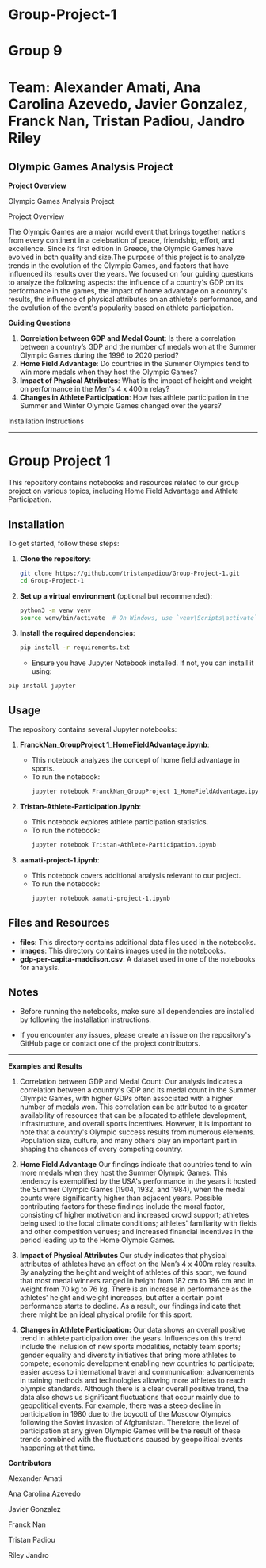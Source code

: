 # Group-Project-1
# Group 9
# Team: Alexander Amati, Ana Carolina Azevedo, Javier Gonzalez, Franck Nan, Tristan Padiou, Jandro Riley



## Olympic Games Analysis Project

**Project Overview**

Olympic Games Analysis Project

Project Overview

The  Olympic Games are a major world event that brings together nations from every continent in a celebration of peace, friendship, effort, and excellence. Since its first edition in Greece, the Olympic Games have evolved in both quality and size.The purpose of this project is to analyze trends in the evolution of the Olympic Games, and factors that have influenced its results over the years. We focused on four guiding questions to analyze the following aspects: the influence of a country's GDP on its performance in the games, the impact of home advantage on a country's results, the influence of physical attributes on an athlete's performance, and the evolution of the event's popularity based on athlete participation.

**Guiding Questions**

1. **Correlation between GDP and Medal Count**: Is there a correlation between a country’s GDP and the number of medals won at the Summer Olympic Games during the 1996 to 2020 period?
2. **Home Field  Advantage**: Do countries in the Summer Olympics tend to win more medals when they host the Olympic Games?
3. **Impact of Physical Attributes**: What is the impact of height and weight on performance in the Men's 4 x 400m relay?
4. **Changes in Athlete Participation**: How has athlete participation in the Summer and Winter Olympic Games changed over the years?


Installation Instructions

---

# Group Project 1

This repository contains notebooks and resources related to our group project on various topics, including Home Field Advantage and Athlete Participation.

## Installation

To get started, follow these steps:

1. **Clone the repository**:
   ```bash
   git clone https://github.com/tristanpadiou/Group-Project-1.git
   cd Group-Project-1
   ```

2. **Set up a virtual environment** (optional but recommended):
   ```bash
   python3 -m venv venv
   source venv/bin/activate  # On Windows, use `venv\Scripts\activate`
   ```

3. **Install the required dependencies**:
   ```bash
   pip install -r requirements.txt
   ```

   - Ensure you have Jupyter Notebook installed. If not, you can install it using:
  ```bash
  pip install jupyter
  ```

## Usage

The repository contains several Jupyter notebooks:

1. **FranckNan_GroupProject 1_HomeFieldAdvantage.ipynb**:
   - This notebook analyzes the concept of home field advantage in sports.
   - To run the notebook:
     ```bash
     jupyter notebook FranckNan_GroupProject 1_HomeFieldAdvantage.ipynb
     ```

2. **Tristan-Athlete-Participation.ipynb**:
   - This notebook explores athlete participation statistics.
   - To run the notebook:
     ```bash
     jupyter notebook Tristan-Athlete-Participation.ipynb
     ```

3. **aamati-project-1.ipynb**:
   - This notebook covers additional analysis relevant to our project.
   - To run the notebook:
     ```bash
     jupyter notebook aamati-project-1.ipynb
     ```

## Files and Resources

- **files**: This directory contains additional data files used in the notebooks.
- **images**: This directory contains images used in the notebooks.
- **gdp-per-capita-maddison.csv**: A dataset used in one of the notebooks for analysis.

## Notes



- Before running the notebooks, make sure all dependencies are installed by following the installation instructions.

- If you encounter any issues, please create an issue on the repository's GitHub page or contact one of the project contributors.

---





**Examples and Results**

1. Correlation between GDP and Medal Count:
Our analysis indicates a correlation between a country's GDP and its medal count in the Summer Olympic Games, with higher GDPs often associated with a higher number of medals won. This correlation can be attributed to a greater availability of resources that can be allocated to athlete development, infrastructure, and overall sports incentives. However, it is important to note that a country's Olympic success results from numerous elements. Population size,  culture, and many others play an important part in shaping the chances of every competing country. 


2. **Home Field Advantage**
Our findings indicate that countries tend to win more medals when they host the Summer Olympic Games. This tendency is exemplified by the USA's performance in the years it hosted the Summer Olympic Games (1904, 1932, and 1984), when the medal counts were significantly higher than adjacent years. Possible contributing factors for these findings include the moral factor, consisting of higher motivation and increased crowd support; athletes being used to the local climate conditions; athletes' familiarity with fields and other competition venues; and increased financial incentives in the period leading up to the Home Olympic Games. 


3. **Impact of Physical Attributes**
Our study indicates that physical attributes of athletes have an effect on the Men’s 4 x 400m relay results. By analyzing the height and weight of athletes of this sport, we found that most medal winners ranged in height from 182 cm to 186 cm and in weight from 70 kg to 76 kg. There is an increase in performance as the athletes' height and weight increases, but after a certain point performance starts to decline. As a result, our findings indicate that there might be an ideal physical profile for this sport.


4. **Changes in Athlete Participation:**
Our data shows an overall positive trend in athlete participation over the years. Influences on this trend include the inclusion of new sports modalities, notably team sports; gender equality and diversity initiatives that bring more athletes to compete; economic development enabling new countries to participate; easier access to international travel and communication; advancements in training methods and technologies allowing more athletes to reach olympic standards. Although there is a clear overall positive trend, the data also shows us significant fluctuations that occur mainly due to geopolitical events. For example, there was a steep decline in participation in 1980 due to the boycott of the Moscow Olympics following the Soviet invasion of Afghanistan. Therefore, the level of participation at any given Olympic Games will be the result of these trends combined with the fluctuations caused by geopolitical events happening at that time.




**Contributors**

Alexander Amati

Ana Carolina Azevedo

Javier Gonzalez

Franck Nan

Tristan Padiou

Riley Jandro 
